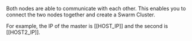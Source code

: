 Both nodes are able to communicate with each other. This enables you to connect the two nodes together and create a Swarm Cluster.

For example, the IP of the master is [[HOST_IP]] and the second is [[HOST2_IP]].
